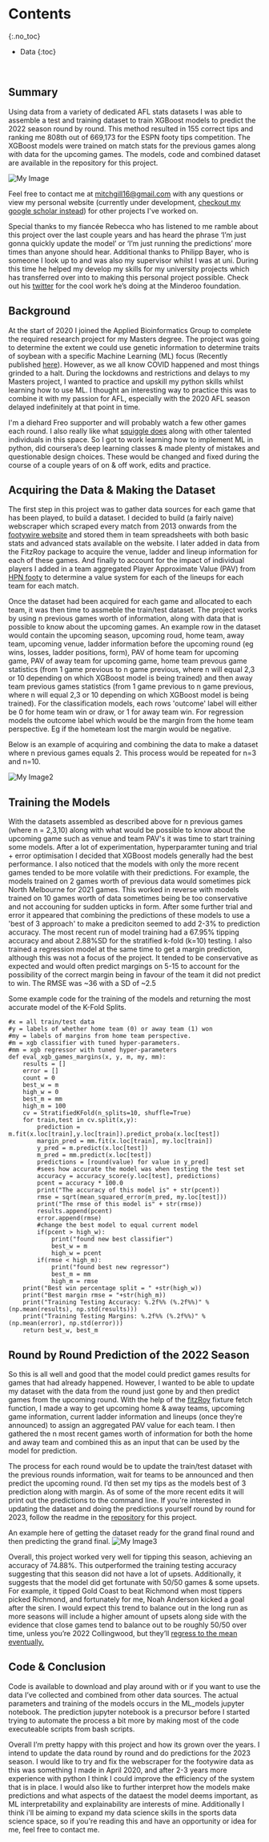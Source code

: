 
# Contents
{:.no_toc}
* Data 
{:toc}

<br />

## Summary
Using data from a variety of dedicated AFL stats datasets I was able to assemble a test and training dataset to train XGBoost models to predict the 2022 season round by round. This method resulted in 155 correct tips and ranking me 808th out of 669,173 for the ESPN footy tips competition. The XGBoost models were trained on match stats for the previous games along with data for the upcoming games. The models, code and combined dataset are available in the repository for this project.

![My Image](figure_1.png)
    
Feel free to contact me at mitchgill16@gmail.com with any questions or view my personal website (currently under development, [checkout my google scholar instead](https://scholar.google.com/citations?user=EWqRussAAAAJ&hl=en)) for other projects I've worked on.
    
Special thanks to my fiancée Rebecca who has listened to me ramble about this project over the last couple years and has heard the phrase ‘I’m just gonna quickly update the model’ or ‘I’m just running the predictions’ more times than anyone should hear. Additional thanks to Philipp Bayer, who is someone I look up to and was also my supervisor whilst I was at uni. During this time he helped my develop my skills for my university projects which has transferred over into to making this personal project possible. Check out his [twitter](https://twitter.com/PhilippBayer) for the cool work he’s doing at the Minderoo foundation.

## Background
At the start of 2020 I joined the Applied Bioinformatics Group to complete the required research project for my Masters degree. The project was going to determine the extent we could use genetic information to determine traits of soybean with a specific Machine Learning (ML) focus (Recently published [here](https://bmcplantbiol.biomedcentral.com/articles/10.1186/s12870-022-03559-z)). However, as we all know COVID happened and most things grinded to a halt. During the lockdowns and restrictions and delays to my Masters project, I wanted to practice and upskill my python skills whilst learning how to use ML. I thought an interesting way to practice this was to combine it with my passion for AFL, especially with the 2020 AFL season delayed indefinitely at that point in time.

I'm a diehard Freo supporter and will probably watch a few other games each round. I also really like what [squiggle does](https://squiggle.com.au/) along with other talented individuals in this space. So I got to work learning how to implement ML in python, did coursera’s deep learning classes & made plenty of mistakes and questionable design choices. These would be changed and fixed during the course of a couple years of on & off work, edits and practice.

## Acquiring the Data & Making the Dataset
The first step in this project was to gather data sources for each game that has been played, to build a dataset. I decided to build (a fairly naive) webscraper which scraped every match from 2013 onwards from the [footywire website](https://www.footywire.com/) and stored them in team spreadsheets with both basic stats and advanced stats available on the website. I later added in data from the FitzRoy package to acquire the venue, ladder and lineup information for each of these games. And finally to account for the impact of individual players I added in a team aggregated Player Approximate Value (PAV) from [HPN footy](https://www.hpnfooty.com/) to determine a value system for each of the lineups for each team for each match.

Once the dataset had been acquired for each game and allocated to each team, it was then time to assmeble the train/test dataset. The project works by using n previous games worth of information, along with data that is possible to know about the upcoming games. An example row in the dataset would contain the upcoming season, upcoming roud, home team, away team, upcoming venue, ladder information before the upcoming round (eg wins, losses, ladder positions, form), PAV of home team for upcoming game, PAV of away team for upcoming game, home team prevous game statistics (from 1 game previous to n game previous, where n will equal 2,3 or 10 depending on which XGBoost model is being trained) and then away team previous games statistics (from 1 game previous to n game previous, where n will equal 2,3 or 10 depending on which XGBoost model is being trained). For the classification models, each rows 'outcome' label will either be 0 for home team win or draw, or 1 for away team win. For regression models the outcome label which would be the margin from the home team perspective. Eg if the hometeam lost the margin would be negative.

Below is an example of acquiring and combining the data to make a dataset where n previous games equals 2. This process would be repeated for n=3 and n=10.

![My Image2](figure_2.png)
      
## Training the Models
With the datasets assembled as described above for n previous games (where n = 2,3,10) along with what would be possible to know about the upcoming game such as venue and team PAV's it was time to start training some models. After a lot of experimentation, hyperparamter tuning and trial + error optimisation I decided that XGBoost models generally had the best performance. I also noticed that the models with only the more recent games tended to be more volatile with their predictions. For example, the models trained on 2 games worth of previous data would sometimes pick North Melbourne for 2021 games. This worked in reverse with models trained on 10 games worth of data sometimes being be too conservative and not accouning for sudden upticks in form. After some further trial and error it appeared that combining the predictions of these models to use a 'best of 3 approach' to make a prediciton seemed to add 2-3% to prediction accuracy. The most recent run of model training had a 67.95% tipping accuracy and about 2.88%SD for the stratified k-fold (k=10) testing. I also trained a regression model at the same time to get a margin prediction, although this was not a focus of the project. It tended to be conservative as expected and would often predict margings on 5-15 to account for the possibility of the correct margin being in favour of the team it did not predict to win. The RMSE was ~36 with a SD of ~2.5

Some example code for the training of the models and returning the most accurate model of the K-Fold Splits.
```
#x = all train/test data
#y = labels of whether home team (0) or away team (1) won
#my = labels of margins from home team perspective. 
#m = xgb classifier with tuned hyper-parameters.
#mm = xgb regressor with tuned hyper-parameters
def eval_xgb_games_margins(x, y, m, my, mm):
    results = []
    error = []
    count = 0
    best_w = m
    high_w = 0
    best_m = mm
    high_m = 100
    cv = StratifiedKFold(n_splits=10, shuffle=True)
    for train,test in cv.split(x,y):
        prediction = m.fit(x.loc[train],y.loc[train]).predict_proba(x.loc[test])
        margin_pred = mm.fit(x.loc[train], my.loc[train])
        y_pred = m.predict(x.loc[test])
        m_pred = mm.predict(x.loc[test])
        predictions = [round(value) for value in y_pred]
        #sees how accurate the model was when testing the test set
        accuracy = accuracy_score(y.loc[test], predictions)
        pcent = accuracy * 100.0
        print("The accuracy of this model is" + str(pcent))
        rmse = sqrt(mean_squared_error(m_pred, my.loc[test]))
        print("The rmse of this model is" + str(rmse))
        results.append(pcent)
        error.append(rmse)
        #change the best model to equal current model
        if(pcent > high_w):
            print("found new best classifier")
            best_w = m
            high_w = pcent
        if(rmse < high_m):
            print("found best new regressor")
            best_m = mm
            high_m = rmse
    print("Best win percentage split = " +str(high_w))
    print("Best margin rmse = "+str(high_m))
    print("Training Testing Accuracy: %.2f%% (%.2f%%)" % (np.mean(results), np.std(results)))
    print("Training Testing Margins: %.2f%% (%.2f%%)" % (np.mean(error), np.std(error)))
    return best_w, best_m
```
      
## Round by Round Prediction of the 2022 Season
So this is all well and good that the model could predict games results for games that had already happened. However, I wanted to be able to update my dataset with the data from the round just gone by and then predict games from the upcoming round. With the help of the [fitzRoy](https://github.com/jimmyday12/fitzRoy) fixture fetch function, I made a way to get upcoming home & away teams, upcoming game information, current ladder information and lineups (once they’re announced) to assign an aggregated PAV value for each team. I then gathered the n most recent games worth of information for both the home and away team and combined this as an input that can be used by the model for prediction.

The process for each round would be to update the train/test dataset with the previous rounds information, wait for teams to be announced and then predict the upcoming round. I’d then set my tips as the models best of 3 prediction along with margin. As of some of the more recent edits it will print out the predictions to the command line. If you're interested in updating the dataset and doing the predictions yourself round by round for 2023, follow the readme in the [repository](https://github.com/mitchgill16/AFL_Data) for this project.

An example here of getting the dataset ready for the grand final round and then predicting the grand final.
![My Image3](figure_3.png)

Overall, this project worked very well for tipping this season, achieving an accuracy of 74.88%. This outperformed the training testing accuracy suggesting that this season did not have a lot of upsets. Additionally, it suggests that the model did get fortunate with 50/50 games & some upsets. For example, it tipped Gold Coast to beat Richmond when most tippers picked Richmond, and fortunately for me, Noah Anderson kicked a goal after the siren. I would expect this trend to balance out in the long run as more seasons will include a higher amount of upsets along side with the evidence that close games tend to balance out to be roughly 50/50 over time, unless you’re 2022 Collingwood, but they’ll [regress to the mean eventually.](https://twitter.com/DanielCherny/status/1571072807051866113?ref_src=twsrc%5Etfw) 
      
## Code & Conclusion
Code is available to download and play around with or if you want to use the data I’ve collected and combined from other data sources. The actual parameters and training of the models occurs in the ML_models jupyter notebook. The prediction jupyter notebook is a precursor before I started trying to automate the process a bit more by making most of the code executeable scripts from bash scripts.

Overall I’m pretty happy with this project and how its grown over the years. I intend to update the data round by round and do predictions for the 2023 season. I would like to try and fix the webscraper for the footywire data as this was something I made in April 2020, and after 2-3 years more experience with python I think I could improve the efficiency of the system that is in place. I would also like to further interpret how the models make predictions and what aspects of the dataest the model deems important, as ML interpretability and explainability are interests of mine. Additionally I think i'll be aiming to expand my data science skills in the sports data science space, so if you're reading this and have an opportunity or idea for me, feel free to contact me.
